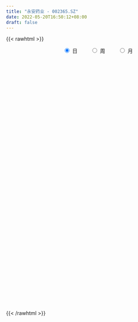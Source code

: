```yaml
---
title: "永安药业 - 002365.SZ"
date: 2022-05-20T16:50:12+08:00
draft: false
---
```

{{< rawhtml >}}
    <div style="text-align: center">
        <label style="padding: 1rem;"><input style="margin-right: .5rem" type="radio" name="period" value="D" checked onclick="period_change(this)">日</label>
        <label style="padding: 1rem;"><input style="margin-right: .5rem" type="radio" name="period" value="W" onclick="period_change(this)">周</label>
        <label style="padding: 1rem;"><input style="margin-right: .5rem" type="radio" name="period" value="M" onclick="period_change(this)">月</label>
    </div>
    <div id="chart" style="height: 700px;"></div> 
    <script type="text/javascript">
        const D_v = [20216.74,16245.24,29385.5,31787.8,143282.83,91723.41,328006.09,197765.63,142055.32,108408.74,146221.41,248479.13,255653.02,426207.44,435333.26,275712.94,178054.8,173044.1,138906.07,96989.29,93102.53,112904.08,80143.11,93575.0,112335.16,61066.72,54740.4,71777.52,61260.02,46114.09,42421.78,63396.4,42025.18,34649.68,62388.94,69408.75,64180.92,51538.43,29530.3,35420.5,32448.18,48460.52,33698.55,33721.02,28044.5,47313.5,78919.07,29975.5,27824.0,20264.16,24704.0,22529.5,35473.0,38291.26,25081.59,25541.0,15765.0,20696.72,29563.26,28869.75,20260.0,23305.02,65068.34,65193.52,45312.0,26125.5,31284.0,26434.5,90829.93,53727.04,37073.02,28129.54,37766.68,24728.68,26463.18,91063.66,99776.84,60321.29,62563.93,37181.07,60335.51,49015.09,43495.0,37179.0,34479.52,32925.3,44079.0,45394.03,49966.52,42542.81,88721.17,65979.08,49483.6,63645.32,52768.02,40618.58,51053.0,26450.0,28680.5,14492.25,18517.74,12640.0,17857.0,13576.73,13452.5,15358.0,12808.14,15286.0,21295.0,15747.0,15579.01,12341.52,11363.5,16316.52,22416.0,10737.64,16894.14,15913.5,10464.5,14922.5,15073.5,14343.5,11262.0,24047.0,18322.5,20549.44,19331.46,27773.0,22523.5,22665.51,30332.0,26554.5,17277.25,19385.0,32351.0,33670.5,45975.32,56611.54,63558.01,94863.0,147957.91,103747.5,86788.12,86452.36,68360.88,48148.23,44195.0,48701.5,30127.0,32106.52,30394.0,35178.5,37012.54,43141.0,51077.02,60419.0,100609.01,57486.5,105103.26,69828.5,78727.5,86711.56,105269.72,91030.79,79125.5,70862.5,89961.3,52804.29,59617.51,103686.0,87568.14,90448.19,55040.0,60752.5,64947.06,67865.0,56280.5,33274.14,39692.5,30143.5,32047.09,26089.46,29851.87,23268.5,27997.5,19971.0,16806.55,18259.77,23684.43,19336.0,33348.0,31477.05,26082.58,45955.93,32860.51,29134.15,51323.79,35886.19,53512.5,40503.01,45092.5,43700.1,54423.5,46220.7,52666.5,57406.0,60250.5,43616.5,53706.68,61756.5,41294.51,56557.29,90123.51,79387.2,98512.0,67739.14,63361.0,63760.14,87521.5,61900.5,71465.12,49403.62,49619.0,42430.12,32471.0,32782.5,46117.01,376276.06,204630.66,134870.5,176418.69,115106.0,175168.0,208756.83,216014.03,432278.51,353246.5,455331.06,668630.37,495325.27,205774.45,1084722.9099999999,923352.23,673803.05,445942.52,330030.8,525240.9399999999,314500.42,331262.08,254652.1]
const D_histogram = [0.0,0.0031525926,0.010010486,0.0194402671,0.081093282,0.1777481811,0.1974022992,0.1666818034,0.1485608991,0.1320051404,0.1277315293,0.1538208862,0.1833362033,0.2610246271,0.2530883125,0.1957522116,0.1194769357,0.0685358621,-0.0012751501,-0.0419942071,-0.0761354403,-0.1174582454,-0.1469552944,-0.1482114992,-0.1825130913,-0.2012149838,-0.197334367,-0.1746241886,-0.1674335097,-0.1510244023,-0.1419764737,-0.1433792576,-0.1345181158,-0.1200070791,-0.0942350182,-0.0619028223,-0.0478619097,-0.0496969674,-0.04295764,-0.0475197166,-0.0455565251,-0.05466558,-0.0556130258,-0.0435657209,-0.0264585092,-0.0108453898,-0.0320622002,-0.0490127585,-0.0610126731,-0.0608452082,-0.0529215658,-0.044260313,-0.0450625488,-0.0516515547,-0.0582135819,-0.0534330236,-0.0448628559,-0.0317117386,-0.0099247303,0.0116883601,0.0237365119,0.0220839181,0.0463417988,0.0733372463,0.0781300689,0.0807027506,0.0745451459,0.0694502214,0.0868281634,0.0763394784,0.0647147885,0.0483727237,0.0221622068,0.0127878275,0.0080465211,0.0313282314,0.0568424705,0.0574000725,0.0568333437,0.0484421372,0.0495160574,0.0442280255,0.0389579081,0.0332483176,0.0294013305,0.0274946175,0.0191831983,0.0040585262,0.0096977614,-0.0006842584,0.0196428399,0.0210932234,0.0252660033,0.0340596813,0.0350002144,0.0200404688,-0.0226538477,-0.0523621445,-0.0831033567,-0.0890785301,-0.0783763971,-0.0697289955,-0.0671310809,-0.054268163,-0.0470091268,-0.044174059,-0.0377780199,-0.0325901034,-0.036015214,-0.0356426943,-0.0398481278,-0.0376771829,-0.0277085184,-0.0279898775,-0.0365317389,-0.0280220756,-0.0098452463,-0.0050467672,0.0045280889,0.0114790222,0.0195856725,0.0273089233,0.0324102287,0.0419086277,0.0465496566,0.0560930899,0.0668047719,0.0698767844,0.0684782733,0.0552604881,0.0607286247,0.0583383744,0.0535676819,0.0467947937,0.0492261854,0.0488906912,0.0562997714,0.0629408729,0.0756289708,0.0823352311,0.107089162,0.1033227051,0.1014256479,0.0795087425,0.0555841376,0.032166802,0.0000108475,-0.0072187118,-0.0226801633,-0.024570052,-0.0318383629,-0.0407478285,-0.038638837,-0.0328370644,-0.0370753805,-0.0370891216,-0.0177771344,-0.0173183057,-0.0044101399,0.0015945274,0.0099737497,0.0232083722,-0.0033800702,0.0000795135,-0.0154613421,-0.00377079,0.0077910449,0.008437528,-0.0067451132,-0.0048726282,0.0069644499,-0.0157943789,-0.0347574858,-0.06941351,-0.1119306173,-0.1556146164,-0.2037671024,-0.2179083283,-0.2292774675,-0.2097107856,-0.1764072879,-0.1409429898,-0.1018331435,-0.0711909157,-0.0562345578,-0.0447457232,-0.0321014844,-0.0142173136,-0.0060793248,0.0095770813,0.0348469125,0.0500600803,0.0631637429,0.0556072075,0.0621740649,0.0547710563,0.0644023154,0.0674660586,0.0820534506,0.0812139252,0.0743930729,0.0410368855,0.0246127509,0.0183298287,0.0276252787,0.0289039348,0.00843232,0.0072908257,0.0183082981,0.0388801995,0.0521482468,0.0619385204,0.0695327768,0.0815757957,0.0923990869,0.0825346062,0.0702432565,0.05436232,0.0490654584,0.0282321476,0.0305974932,0.0147625655,-0.0097689649,-0.0275941056,-0.0319221991,-0.0421690246,0.0140689242,0.0439040723,0.0504209693,0.0629257212,0.0809373109,0.0585139753,0.0692248124,0.0297848197,0.0668482044,0.0987130085,0.0833043921,0.1371627916,0.2383203896,0.3709362997,0.5237685828,0.5396677409,0.4306621522,0.2927737394,0.1427050034,0.0148796565,-0.0374538718,-0.1066503629,-0.1819075835,-0.2221423015]
const D_fast = [0.0,0.0039407407,0.0133012557,0.0275911035,0.1095174389,0.2506093833,0.3196140761,0.3305640312,0.3495833517,0.3660288781,0.3936881494,0.4582327278,0.5335820957,0.6765266763,0.7318624398,0.7234643919,0.6770583499,0.6432512417,0.573121442,0.5219038332,0.4687287399,0.3980413735,0.3318055009,0.2934964213,0.2135665564,0.144560918,0.0991079429,0.0781620743,0.0434943758,0.0221473826,-0.0042988073,-0.0415464055,-0.0663147927,-0.0818055258,-0.0795922195,-0.0627357291,-0.0606602939,-0.0749195934,-0.078919676,-0.0953616818,-0.1047876215,-0.1275630715,-0.1424137737,-0.1412578991,-0.1307653147,-0.1178635427,-0.1470959032,-0.1762996511,-0.2035527339,-0.2185965711,-0.2239033202,-0.2263071456,-0.2383750186,-0.2578769131,-0.2789923358,-0.2875700335,-0.2902155797,-0.2849923971,-0.2656865714,-0.2411513909,-0.2231691112,-0.2193007255,-0.1834573951,-0.138127636,-0.1138022961,-0.0910539268,-0.0785752451,-0.0663076141,-0.0272226314,-0.0186264468,-0.0140724395,-0.0183213234,-0.0389912886,-0.045168711,-0.0478983871,-0.016784619,0.0229402378,0.0378478578,0.0514894649,0.0552087928,0.0686617273,0.0744307019,0.0789000614,0.0815025504,0.0850058959,0.0899728372,0.0864572177,0.0723471771,0.0804108526,0.0698577682,0.0950955765,0.1018192659,0.1123085466,0.1296171449,0.1393077316,0.1293581032,0.0810003248,0.0382014919,-0.0133155595,-0.0415603654,-0.0504523317,-0.059237179,-0.0734220346,-0.0741261575,-0.078619403,-0.08682785,-0.0898763158,-0.0928359251,-0.1052648392,-0.1138029931,-0.1279704585,-0.1352188094,-0.1321772744,-0.1394561029,-0.157130899,-0.1556267546,-0.1399112369,-0.1363744497,-0.1256675714,-0.1158468824,-0.1028438141,-0.0882933324,-0.0750894698,-0.055113914,-0.0388354709,-0.0152687652,0.0121441099,0.0326853185,0.0484063757,0.0490037125,0.0696540053,0.0818483486,0.0904695766,0.0953953868,0.1101333249,0.1220205034,0.1435045265,0.1658808462,0.1974761868,0.2247662549,0.2762924763,0.2983566956,0.3218160504,0.3197763307,0.3097477601,0.294372125,0.2622188824,0.2531846452,0.2320531528,0.2240207511,0.2087928495,0.1896964268,0.1821457091,0.1797382156,0.1662310544,0.1569450329,0.1718127365,0.1679419887,0.1797476195,0.1861509186,0.1970235784,0.2160602939,0.188626834,0.1921062961,0.1727001049,0.1834479596,0.1969575556,0.1997134208,0.1828445013,0.1834988293,0.1970770198,0.1703695962,0.142717118,0.0907077163,0.0202079547,-0.0623796985,-0.1614739602,-0.2300922681,-0.2987807742,-0.3316417886,-0.3424401129,-0.3422115623,-0.3285600019,-0.3157155031,-0.3148177845,-0.3145153808,-0.309896513,-0.2955666707,-0.288948513,-0.2708978367,-0.2369162773,-0.2091880894,-0.180293491,-0.1739482246,-0.1518378509,-0.1455480955,-0.1198162575,-0.0998859997,-0.0647852451,-0.0453212892,-0.0335438732,-0.0566408393,-0.0669117861,-0.0686122511,-0.0524104815,-0.0439058417,-0.0622693765,-0.0615881644,-0.0459936174,-0.0157016661,0.0106034429,0.0358783466,0.0608557971,0.0932927649,0.1272158279,0.1379849988,0.1432544632,0.1409641067,0.1479336096,0.1341583358,0.1441730547,0.1320287683,0.1050549967,0.0803313296,0.0680226863,0.0472336047,0.1069887846,0.1477999508,0.1669220901,0.1951582723,0.2334041897,0.2256093479,0.2536263881,0.2216326004,0.2754080362,0.3319510923,0.337368574,0.4255176714,0.5862553668,0.8116053518,1.0953797806,1.246195874,1.2448558233,1.1801608453,1.0657683601,0.9416629275,0.8799659312,0.7841068494,0.6633727329,0.5676024395]
const D_slow = [0.0,0.0007881481,0.0032907697,0.0081508364,0.0284241569,0.0728612022,0.122211777,0.1638822278,0.2010224526,0.2340237377,0.26595662,0.3044118416,0.3502458924,0.4155020492,0.4787741273,0.5277121802,0.5575814141,0.5747153797,0.5743965921,0.5638980404,0.5448641803,0.5154996189,0.4787607953,0.4417079205,0.3960796477,0.3457759017,0.29644231,0.2527862628,0.2109278854,0.1731717849,0.1376776664,0.101832852,0.0682033231,0.0382015533,0.0146427988,-0.0008329068,-0.0127983842,-0.0252226261,-0.0359620361,-0.0478419652,-0.0592310965,-0.0728974915,-0.0868007479,-0.0976921782,-0.1043068055,-0.1070181529,-0.115033703,-0.1272868926,-0.1425400609,-0.1577513629,-0.1709817544,-0.1820468326,-0.1933124698,-0.2062253585,-0.2207787539,-0.2341370098,-0.2453527238,-0.2532806585,-0.2557618411,-0.252839751,-0.2469056231,-0.2413846435,-0.2297991938,-0.2114648823,-0.1919323651,-0.1717566774,-0.1531203909,-0.1357578356,-0.1140507947,-0.0949659251,-0.078787228,-0.0666940471,-0.0611534954,-0.0579565385,-0.0559449082,-0.0481128504,-0.0339022327,-0.0195522146,-0.0053438787,0.0067666556,0.0191456699,0.0302026763,0.0399421533,0.0482542328,0.0556045654,0.0624782197,0.0672740193,0.0682886509,0.0707130912,0.0705420266,0.0754527366,0.0807260425,0.0870425433,0.0955574636,0.1043075172,0.1093176344,0.1036541725,0.0905636364,0.0697877972,0.0475181647,0.0279240654,0.0104918165,-0.0062909537,-0.0198579945,-0.0316102762,-0.0426537909,-0.0520982959,-0.0602458217,-0.0692496252,-0.0781602988,-0.0881223308,-0.0975416265,-0.1044687561,-0.1114662254,-0.1205991602,-0.1276046791,-0.1300659906,-0.1313276824,-0.1301956602,-0.1273259047,-0.1224294865,-0.1156022557,-0.1074996985,-0.0970225416,-0.0853851275,-0.071361855,-0.054660662,-0.0371914659,-0.0200718976,-0.0062567756,0.0089253806,0.0235099742,0.0369018947,0.0486005931,0.0609071395,0.0731298122,0.0872047551,0.1029399733,0.121847216,0.1424310238,0.1692033143,0.1950339906,0.2203904025,0.2402675882,0.2541636226,0.262205323,0.2622080349,0.260403357,0.2547333161,0.2485908031,0.2406312124,0.2304442553,0.2207845461,0.21257528,0.2033064348,0.1940341544,0.1895898708,0.1852602944,0.1841577594,0.1845563913,0.1870498287,0.1928519218,0.1920069042,0.1920267826,0.188161447,0.1872187496,0.1891665108,0.1912758928,0.1895896145,0.1883714574,0.1901125699,0.1861639752,0.1774746037,0.1601212263,0.1321385719,0.0932349178,0.0422931422,-0.0121839398,-0.0695033067,-0.1219310031,-0.1660328251,-0.2012685725,-0.2267268584,-0.2445245873,-0.2585832268,-0.2697696576,-0.2777950287,-0.2813493571,-0.2828691883,-0.2804749179,-0.2717631898,-0.2592481697,-0.243457234,-0.2295554321,-0.2140119159,-0.2003191518,-0.1842185729,-0.1673520583,-0.1468386957,-0.1265352144,-0.1079369461,-0.0976777248,-0.091524537,-0.0869420798,-0.0800357602,-0.0728097765,-0.0707016965,-0.0688789901,-0.0643019155,-0.0545818656,-0.0415448039,-0.0260601738,-0.0086769797,0.0117169693,0.034816741,0.0554503925,0.0730112067,0.0866017867,0.0988681513,0.1059261882,0.1135755615,0.1172662028,0.1148239616,0.1079254352,0.0999448854,0.0894026293,0.0929198603,0.1038958784,0.1165011208,0.1322325511,0.1524668788,0.1670953726,0.1844015757,0.1918477806,0.2085598318,0.2332380839,0.2540641819,0.2883548798,0.3479349772,0.4406690521,0.5716111978,0.706528133,0.8141936711,0.8873871059,0.9230633568,0.9267832709,0.917419803,0.8907572122,0.8452803164,0.789744741]
const D_data = [['2021-05-11', 8.6588, 8.6984, 8.5103, 8.7083],['2021-05-12', 8.6489, 8.7478, 8.6093, 8.7577],['2021-05-13', 8.7181, 8.827, 8.6687, 8.9556],['2021-05-14', 8.8765, 8.9161, 8.7973, 9.0051],['2021-05-17', 9.2525, 9.8067, 9.2327, 9.8067],['2021-05-18', 10.7864, 10.7864, 10.7864, 10.7864],['2021-05-19', 11.3801, 10.3015, 10.2421, 11.3801],['2021-05-20', 9.8957, 9.8067, 9.8067, 10.2718],['2021-05-21', 9.6483, 9.9848, 9.6483, 10.1332],['2021-05-24', 9.8364, 10.0541, 9.7176, 10.0739],['2021-05-25', 10.0937, 10.2916, 9.8661, 10.6379],['2021-05-26', 10.2916, 10.8853, 10.0937, 11.2811],['2021-05-27', 10.6775, 11.2614, 10.44, 11.2614],['2021-05-28', 11.3999, 12.3895, 11.3801, 12.3895],['2021-05-31', 12.2509, 11.7759, 11.5087, 12.2509],['2021-06-01', 11.578, 11.2317, 11.1327, 11.865],['2021-06-02', 11.2317, 10.8358, 10.7567, 11.3207],['2021-06-03', 10.6874, 10.9645, 10.5192, 11.1624],['2021-06-04', 10.8655, 10.5093, 10.4202, 10.9843],['2021-06-07', 10.6676, 10.6379, 10.4796, 10.7171],['2021-06-08', 10.6874, 10.5489, 10.4895, 10.915],['2021-06-09', 10.4697, 10.252, 10.1431, 10.7171],['2021-06-10', 10.252, 10.1728, 10.1134, 10.2916],['2021-06-11', 10.2322, 10.3905, 10.1233, 10.4103],['2021-06-15', 10.3905, 9.8067, 9.7077, 10.3905],['2021-06-16', 9.8067, 9.7572, 9.5791, 9.9749],['2021-06-17', 9.7473, 9.8858, 9.6582, 9.9254],['2021-06-18', 9.8661, 10.0838, 9.8661, 10.2718],['2021-06-21', 9.8957, 9.8661, 9.7968, 9.9749],['2021-06-22', 9.8858, 9.9452, 9.7968, 9.965],['2021-06-23', 9.9056, 9.8265, 9.7968, 9.9749],['2021-06-24', 9.8364, 9.6187, 9.5395, 9.8463],['2021-06-25', 9.6088, 9.6681, 9.4999, 9.7275],['2021-06-28', 9.6385, 9.7077, 9.589, 9.7473],['2021-06-29', 9.678, 9.8759, 9.6286, 9.9254],['2021-06-30', 9.8265, 10.0541, 9.8067, 10.0937],['2021-07-01', 10.0541, 9.9056, 9.8957, 10.1728],['2021-07-02', 9.8166, 9.6978, 9.6088, 9.9155],['2021-07-05', 9.6187, 9.777, 9.6088, 9.7869],['2021-07-06', 9.7473, 9.5989, 9.5395, 9.777],['2021-07-07', 9.5692, 9.6286, 9.5197, 9.6978],['2021-07-08', 9.6286, 9.4207, 9.3614, 9.6681],['2021-07-09', 9.43, 9.44, 9.25, 9.46],['2021-07-12', 9.49, 9.58, 9.46, 9.6],['2021-07-13', 9.58, 9.68, 9.5, 9.7],['2021-07-14', 9.62, 9.72, 9.61, 9.93],['2021-07-15', 9.43, 9.21, 9.12, 9.43],['2021-07-16', 9.17, 9.11, 9.07, 9.18],['2021-07-19', 9.13, 9.03, 9.01, 9.13],['2021-07-20', 8.99, 9.08, 8.95, 9.11],['2021-07-21', 9.09, 9.13, 9.06, 9.2],['2021-07-22', 9.15, 9.12, 9.06, 9.18],['2021-07-23', 9.08, 8.96, 8.95, 9.13],['2021-07-26', 8.95, 8.8, 8.67, 8.96],['2021-07-27', 8.81, 8.69, 8.68, 8.95],['2021-07-28', 8.66, 8.75, 8.51, 8.81],['2021-07-29', 8.84, 8.76, 8.75, 8.85],['2021-07-30', 8.76, 8.81, 8.6, 8.85],['2021-08-02', 8.82, 8.96, 8.73, 8.98],['2021-08-03', 8.93, 9.04, 8.92, 9.08],['2021-08-04', 9.1, 8.99, 8.96, 9.1],['2021-08-05', 8.98, 8.83, 8.82, 8.98],['2021-08-06', 8.85, 9.21, 8.72, 9.35],['2021-08-09', 9.15, 9.4, 9.1, 9.54],['2021-08-10', 9.36, 9.24, 9.18, 9.44],['2021-08-11', 9.29, 9.27, 9.2, 9.3],['2021-08-12', 9.26, 9.19, 9.15, 9.31],['2021-08-13', 9.19, 9.21, 9.12, 9.25],['2021-08-16', 9.2, 9.57, 9.2, 9.6],['2021-08-17', 9.59, 9.29, 9.26, 9.6],['2021-08-18', 9.28, 9.26, 9.14, 9.32],['2021-08-19', 9.26, 9.16, 9.13, 9.26],['2021-08-20', 9.15, 8.94, 8.9, 9.15],['2021-08-23', 8.94, 9.06, 8.94, 9.08],['2021-08-24', 9.1, 9.08, 9.04, 9.18],['2021-08-25', 9.09, 9.49, 9.09, 9.52],['2021-08-26', 9.54, 9.68, 9.35, 9.85],['2021-08-27', 9.9, 9.48, 9.34, 9.9],['2021-08-30', 9.4, 9.51, 9.27, 9.65],['2021-08-31', 9.43, 9.43, 9.32, 9.5],['2021-09-01', 9.43, 9.57, 9.43, 9.68],['2021-09-02', 9.58, 9.52, 9.5, 9.8],['2021-09-03', 9.46, 9.53, 9.45, 9.59],['2021-09-06', 9.55, 9.53, 9.4, 9.55],['2021-09-07', 9.55, 9.56, 9.46, 9.58],['2021-09-08', 9.54, 9.6, 9.53, 9.65],['2021-09-09', 9.6, 9.52, 9.47, 9.62],['2021-09-10', 9.5, 9.39, 9.31, 9.52],['2021-09-13', 9.38, 9.64, 9.33, 9.65],['2021-09-14', 9.63, 9.44, 9.4, 9.7],['2021-09-15', 9.48, 9.87, 9.38, 9.91],['2021-09-16', 9.86, 9.72, 9.72, 10.05],['2021-09-17', 9.68, 9.8, 9.65, 9.93],['2021-09-22', 9.81, 9.93, 9.7, 9.96],['2021-09-23', 9.99, 9.9, 9.86, 10.04],['2021-09-24', 9.93, 9.7, 9.69, 9.94],['2021-09-27', 9.78, 9.21, 9.2, 9.78],['2021-09-28', 9.26, 9.16, 9.08, 9.29],['2021-09-29', 9.15, 8.94, 8.88, 9.15],['2021-09-30', 8.93, 9.09, 8.93, 9.13],['2021-10-08', 9.18, 9.25, 9.14, 9.28],['2021-10-11', 9.26, 9.22, 9.18, 9.29],['2021-10-12', 9.21, 9.12, 9.04, 9.26],['2021-10-13', 9.17, 9.24, 9.07, 9.3],['2021-10-14', 9.24, 9.18, 9.15, 9.25],['2021-10-15', 9.23, 9.11, 9.1, 9.24],['2021-10-18', 9.12, 9.14, 9.06, 9.22],['2021-10-19', 9.15, 9.12, 9.11, 9.21],['2021-10-20', 9.12, 8.98, 8.96, 9.13],['2021-10-21', 8.93, 8.98, 8.91, 9.01],['2021-10-22', 8.98, 8.87, 8.86, 9.01],['2021-10-25', 8.87, 8.9, 8.8, 8.95],['2021-10-26', 8.9, 8.99, 8.87, 9.04],['2021-10-27', 8.99, 8.85, 8.8, 9.01],['2021-10-28', 8.91, 8.68, 8.59, 8.95],['2021-10-29', 8.66, 8.85, 8.66, 8.85],['2021-11-01', 8.77, 9.01, 8.77, 9.03],['2021-11-02', 9.01, 8.88, 8.66, 9.03],['2021-11-03', 8.87, 8.96, 8.77, 8.96],['2021-11-04', 8.93, 8.96, 8.91, 9.03],['2021-11-05', 9.1, 9.01, 8.97, 9.1],['2021-11-08', 9.05, 9.05, 8.97, 9.07],['2021-11-09', 9.07, 9.06, 9.0, 9.08],['2021-11-10', 9.07, 9.17, 8.99, 9.17],['2021-11-11', 9.18, 9.17, 9.1, 9.2],['2021-11-12', 9.17, 9.3, 9.17, 9.3],['2021-11-15', 9.3, 9.41, 9.26, 9.44],['2021-11-16', 9.4, 9.4, 9.4, 9.57],['2021-11-17', 9.4, 9.4, 9.34, 9.5],['2021-11-18', 9.41, 9.26, 9.26, 9.49],['2021-11-19', 9.26, 9.52, 9.22, 9.56],['2021-11-22', 9.5, 9.48, 9.42, 9.6],['2021-11-23', 9.52, 9.48, 9.41, 9.55],['2021-11-24', 9.5, 9.47, 9.37, 9.5],['2021-11-25', 9.47, 9.62, 9.42, 9.71],['2021-11-26', 9.62, 9.64, 9.53, 9.77],['2021-11-29', 9.66, 9.81, 9.56, 9.83],['2021-11-30', 9.81, 9.9, 9.75, 10.03],['2021-12-01', 9.98, 10.1, 9.77, 10.15],['2021-12-02', 10.05, 10.16, 10.04, 10.56],['2021-12-03', 10.5, 10.57, 10.21, 11.09],['2021-12-06', 10.66, 10.38, 10.21, 10.66],['2021-12-07', 10.42, 10.5, 10.33, 10.88],['2021-12-08', 10.41, 10.29, 10.11, 10.53],['2021-12-09', 10.27, 10.23, 10.13, 10.37],['2021-12-10', 10.17, 10.18, 10.04, 10.24],['2021-12-13', 10.17, 9.97, 9.96, 10.18],['2021-12-14', 9.94, 10.21, 9.92, 10.32],['2021-12-15', 10.21, 10.07, 10.05, 10.23],['2021-12-16', 10.18, 10.21, 10.08, 10.25],['2021-12-17', 10.28, 10.13, 10.06, 10.28],['2021-12-20', 10.1, 10.07, 10.05, 10.33],['2021-12-21', 10.11, 10.19, 10.06, 10.27],['2021-12-22', 10.21, 10.26, 10.16, 10.3],['2021-12-23', 10.27, 10.14, 10.1, 10.45],['2021-12-24', 10.16, 10.18, 10.1, 10.41],['2021-12-27', 10.1, 10.48, 10.07, 10.55],['2021-12-28', 10.49, 10.31, 10.27, 10.53],['2021-12-29', 10.29, 10.52, 10.23, 10.69],['2021-12-30', 10.52, 10.51, 10.4, 10.6],['2021-12-31', 10.54, 10.61, 10.52, 10.78],['2022-01-04', 10.65, 10.77, 10.65, 10.94],['2022-01-05', 10.7, 10.27, 10.17, 10.77],['2022-01-06', 10.26, 10.61, 10.24, 10.75],['2022-01-07', 10.55, 10.36, 10.35, 10.85],['2022-01-10', 10.4, 10.71, 10.31, 10.79],['2022-01-11', 10.73, 10.8, 10.58, 10.92],['2022-01-12', 10.79, 10.73, 10.55, 10.84],['2022-01-13', 10.86, 10.52, 10.5, 10.88],['2022-01-14', 10.63, 10.72, 10.36, 10.97],['2022-01-17', 10.77, 10.91, 10.73, 11.13],['2022-01-18', 10.94, 10.47, 10.39, 10.94],['2022-01-19', 10.43, 10.41, 10.22, 10.52],['2022-01-20', 10.42, 10.05, 9.99, 10.5],['2022-01-21', 10.07, 9.69, 9.64, 10.07],['2022-01-24', 9.53, 9.35, 9.28, 9.53],['2022-01-25', 9.41, 8.91, 8.9, 9.46],['2022-01-26', 9.02, 9.0, 8.92, 9.09],['2022-01-27', 8.99, 8.78, 8.76, 9.09],['2022-01-28', 8.8, 9.0, 8.78, 9.08],['2022-02-07', 9.12, 9.14, 9.01, 9.23],['2022-02-08', 9.12, 9.2, 9.03, 9.22],['2022-02-09', 9.21, 9.32, 9.15, 9.35],['2022-02-10', 9.32, 9.3, 9.26, 9.38],['2022-02-11', 9.25, 9.14, 9.08, 9.25],['2022-02-14', 9.12, 9.09, 9.03, 9.22],['2022-02-15', 9.1, 9.1, 9.03, 9.19],['2022-02-16', 9.15, 9.19, 9.15, 9.26],['2022-02-17', 9.18, 9.09, 9.06, 9.23],['2022-02-18', 9.08, 9.21, 9.05, 9.27],['2022-02-21', 9.19, 9.42, 9.15, 9.46],['2022-02-22', 9.35, 9.4, 9.27, 9.48],['2022-02-23', 9.38, 9.46, 9.32, 9.49],['2022-02-24', 9.45, 9.23, 9.13, 9.49],['2022-02-25', 9.26, 9.42, 9.26, 9.48],['2022-02-28', 9.39, 9.26, 9.18, 9.44],['2022-03-01', 9.31, 9.5, 9.31, 9.59],['2022-03-02', 9.4, 9.48, 9.36, 9.52],['2022-03-03', 9.5, 9.71, 9.47, 9.73],['2022-03-04', 9.65, 9.6, 9.56, 9.82],['2022-03-07', 9.59, 9.55, 9.49, 9.78],['2022-03-08', 9.53, 9.14, 9.13, 9.58],['2022-03-09', 9.2, 9.23, 8.86, 9.36],['2022-03-10', 9.35, 9.3, 9.1, 9.53],['2022-03-11', 9.26, 9.51, 9.15, 9.52],['2022-03-14', 9.54, 9.45, 9.44, 9.75],['2022-03-15', 9.35, 9.13, 9.08, 9.54],['2022-03-16', 9.2, 9.31, 8.95, 9.35],['2022-03-17', 9.33, 9.49, 9.32, 9.65],['2022-03-18', 9.49, 9.71, 9.49, 9.79],['2022-03-21', 9.77, 9.74, 9.58, 9.78],['2022-03-22', 9.71, 9.8, 9.56, 9.91],['2022-03-23', 10.05, 9.87, 9.8, 10.24],['2022-03-24', 9.87, 10.04, 9.75, 10.1],['2022-03-25', 9.99, 10.16, 9.95, 10.32],['2022-03-28', 10.16, 9.98, 9.92, 10.25],['2022-03-29', 10.0, 9.96, 9.83, 10.07],['2022-03-30', 10.0, 9.9, 9.73, 10.0],['2022-03-31', 9.85, 10.03, 9.82, 10.28],['2022-04-01', 9.98, 9.81, 9.72, 10.0],['2022-04-06', 9.9, 10.09, 9.86, 10.2],['2022-04-07', 10.03, 9.86, 9.81, 10.12],['2022-04-08', 9.87, 9.66, 9.46, 9.9],['2022-04-11', 9.68, 9.63, 9.58, 9.84],['2022-04-12', 9.54, 9.73, 9.46, 9.76],['2022-04-13', 9.71, 9.6, 9.46, 9.73],['2022-04-14', 10.56, 10.56, 10.56, 10.56],['2022-04-15', 11.4, 10.5, 10.32, 11.4],['2022-04-18', 10.08, 10.36, 9.94, 10.42],['2022-04-19', 10.31, 10.55, 10.24, 10.65],['2022-04-20', 10.47, 10.78, 10.42, 11.04],['2022-04-21', 10.74, 10.34, 10.32, 10.8],['2022-04-22', 10.33, 10.8, 10.29, 11.1],['2022-04-25', 10.65, 10.16, 10.1, 11.21],['2022-04-26', 10.18, 11.18, 9.98, 11.18],['2022-04-27', 10.89, 11.4, 10.64, 11.65],['2022-04-28', 10.98, 10.96, 10.26, 11.2],['2022-04-29', 10.67, 12.06, 10.62, 12.06],['2022-05-05', 12.66, 13.27, 11.81, 13.27],['2022-05-06', 13.1, 14.6, 12.8, 14.6],['2022-05-09', 15.92, 16.06, 15.5, 16.06],['2022-05-10', 16.6, 15.32, 14.8, 17.58],['2022-05-11', 15.2, 14.0, 13.91, 15.9],['2022-05-12', 13.01, 13.38, 12.77, 13.69],['2022-05-13', 13.16, 12.75, 12.66, 13.51],['2022-05-16', 12.79, 12.47, 12.33, 12.89],['2022-05-17', 12.41, 13.05, 12.16, 13.28],['2022-05-18', 12.75, 12.58, 12.45, 12.89],['2022-05-19', 12.3, 12.12, 11.91, 12.51],['2022-05-20', 12.03, 12.2, 12.03, 12.39]]
const W_v = [255619.6,166425.01,253909.24,247759.83,397528.23,301932.67,424682.09,262278.71,244101.77,273413.52,399359.79,253293.1,175378.05,244310.1,206163.48,199233.12,255525.87,212782.33,353065.6,305980.85,181941.8,210275.14,160159.76,192262.21,188650.9,196085.88,178001.94,192170.17,188029.63,149245.95,182876.22,97552.87,46732.48,165976.44,179157.87,151741.78,187716.98,264787.7,241308.57,225815.91,285340.2,211808.94,338741.96,388637.26,364384.54,418979.96,323435.64,239684.87,205792.84,216582.87,205639.92,225848.3,552133.8100000001,356852.53,578274.16,508448.26,342094.08,301504.72,314874.07,184478.66,173892.85,148443.16,130213.16,145760.44,185603.12,185898.23,231127.44,211344.26,255918.64,325756.72,298769.01,230445.72,341475.92,170983.29,99912.09,96665.61,77650.95,131230.94,126095.68,159167.29,132737.17,344197.41,311288.06,549547.35,684542.62,442109.37,545266.11,449805.0699999999,547082.08,796587.9500000001,352942.36,255839.93,77294.27,181806.95,136743.76,182559.38,169040.25,86530.59,105733.85,111249.75,99498.55,109718.71,185707.76,139693.54,96014.69,85944.0,136919.54,100908.88,138657.88,248077.77,154953.53,141801.63,175543.17,141674.7,20768.0,69410.81,94211.94,79302.74,108196.85,126777.44,75193.71,84035.07,69899.13,84468.63,79120.5,500612.34,653213.37,390409.8200000001,302376.68,393627.41,326159.58,614978.51,465843.0,367231.85,326661.57,355205.56,467282.02,1598981.22,731235.54,691962.3600000001,707150.7,574305.4,421464.33,282200.92,201946.49,294316.51,265248.73,194221.48,381275.24,438028.96,563303.55,312029.22,487747.05,1079787.8599999999,957905.21,437372.89,365113.85,357988.77,213066.66,270780.02,408200.1900000001,403712.83,270838.66,182051.79,149167.09,70144.61,34262.72,372551.53,305332.8,173506.03,158339.71,138235.93,147146.66,121270.13,107438.77,114689.53,96791.63,115808.77,87395.51,158972.05,127749.18,116532.36,98805.49,95660.4,46021.04,51639.88,164296.62,92892.25,82629.45,90518.84,93344.71,103693.22,81306.03,86030.26,164522.46,136493.97,57203.91,118526.35,902833.28,1184969.74,1201051.1700000002,476714.01,299919.8,255217.47,282166.72,179558.05,217973.59,130794.66,125375.57,167066.37,194349.52,247526.21,302353.65,252590.6,194056.85,296693.18,157031.92,120675.75,18517.74,72884.23,80715.15,73175.18,73268.14,88524.44,122625.47,129238.25,408965.78,393497.09,185524.02,226828.06,411754.77,362137.57,376931.6,358755.89,227255.64,139254.42,98057.75,169724.07,210359.64,242103.3,276736.18,365874.51,344282.28,170487.74,530076.6899999999,806193.8500000001,1665626.9300000002,1163955.6400000001,3333595.1599999997,1755686.3400000001]
const W_histogram = [0.0,-0.0118764672,-0.0555254548,0.0270560058,0.2760906712,0.3188975151,0.4698367675,0.5067625104,0.5506312284,0.5580274823,0.542544035,0.4553761601,0.4279540798,0.2975768936,0.149369153,0.0035536777,-0.1249387771,-0.1208917541,-0.0869448642,-0.1341179064,-0.184716324,-0.3113778716,-0.4009667521,-0.4887357022,-0.5078224815,-0.3809664337,-0.3203359022,-0.3261837371,-0.3190038041,-0.3958560044,-0.6088918629,-0.6580489508,-0.6155635912,-0.5406240471,-0.4292065195,-0.3546517866,-0.4086781947,-0.2578036984,-0.260998173,-0.2883369118,-0.3975139293,-0.3244973087,-0.2308731313,-0.0898110164,-0.019704992,-0.0260380754,-0.0108588069,-0.0618583819,-0.1441202552,-0.2284001085,-0.2313527998,-0.2849488321,-0.1511243769,-0.0414736062,0.1330408515,0.1242870255,0.1900464142,0.1858375333,0.110461228,0.0379315372,-0.0235525232,-0.0736049385,-0.0656204014,-0.0190714473,-0.0659960882,-0.1010979958,-0.1304205451,-0.0945083075,-0.0501865127,0.0298590736,0.0553112355,0.0758961548,0.1063585876,0.0900101296,0.0659374765,0.0504582819,0.0435251028,0.0502217635,0.0828775377,0.098460254,0.1084717939,0.1333263863,0.1775816793,0.2738003667,0.3371363265,0.3634502612,0.4235170674,0.3650384287,0.3990451983,0.3706097716,0.3529882506,0.2701563153,0.2111942701,0.1309762764,0.039491392,0.017757997,0.0026602025,-0.0461219699,-0.0660783691,-0.051843627,-0.0591049343,-0.0395147283,-0.0973328273,-0.1388321453,-0.1632652951,-0.1784566809,-0.2140174259,-0.2108601292,-0.1756469834,-0.1317493861,-0.0750729197,-0.0194090955,0.0352351606,0.0278257773,0.0197869677,0.0465680178,0.0538539778,0.0596097251,0.0801401724,0.1024563792,0.0946282094,0.0929833242,0.0807803816,0.0729900236,0.074423253,0.2014530614,0.2371085576,0.2441875962,0.2554404665,0.2395278603,0.2504131028,0.2383883389,0.2195577162,0.1770432996,0.1146682448,0.1044374236,0.0755530086,0.21110905,0.2263018491,0.2723568072,0.2749999653,0.2689538072,0.1955876395,0.0796934527,0.0077228387,-0.0547239375,-0.1221173687,-0.1572613725,-0.1135318358,-0.0590308434,0.0443436722,0.1008319459,0.1190556526,0.2876379762,0.2896233499,0.2224179585,0.2171736969,0.1640214124,0.1003058797,0.0697059211,0.0625773608,0.0470212541,-0.0419425016,-0.1001648206,-0.1535224711,-0.1987886522,-0.1925825485,-0.2556753155,-0.2945337361,-0.3363306804,-0.3340688981,-0.33575789,-0.2935928837,-0.2551702197,-0.2047372884,-0.2140030389,-0.2022390963,-0.2077632814,-0.2208394108,-0.24124453,-0.2254716661,-0.1968066287,-0.1895395207,-0.1848926624,-0.154555898,-0.0935667474,-0.0346584572,0.0066688215,0.013320375,0.0414398931,0.0612355399,0.0474822408,0.0524659981,0.0574470161,0.068984014,0.0724958486,0.0523190495,0.0561216764,0.1276721323,0.3229042301,0.311234924,0.2821946163,0.2311543246,0.1615175128,0.1119314955,0.0589096159,0.0017717967,-0.0434674137,-0.0787782214,-0.0707357811,-0.0613078072,-0.0685966741,-0.034132585,-0.0064980768,0.0032965903,0.0364883393,0.0499747869,0.0177424402,0.0076432744,-0.0072165472,-0.0306465976,-0.0441103235,-0.0390338439,-0.0142175776,0.017235463,0.0447784355,0.1200170533,0.1366933857,0.1371762649,0.1335532021,0.1514928587,0.1382658895,0.1448113015,0.0743699308,-0.0191041092,-0.0691023134,-0.0935394558,-0.0915267162,-0.0747471361,-0.0666520052,-0.0457654431,-0.001897643,0.0030249231,-0.0039640394,0.0451359775,0.0922531637,0.1967122828,0.4128745576,0.4066180539,0.3433179433]
const W_fast = [0.0,-0.014845584,-0.0723759353,0.0169695267,0.3350268599,0.4575580826,0.7259565268,0.8895728974,1.0710994224,1.218002547,1.3381551084,1.3648312735,1.4443977131,1.3884147503,1.2775492979,1.1326222421,0.9728950931,0.9467191775,0.9589298513,0.8782273325,0.7814498339,0.5769438184,0.3871132499,0.1771603743,0.0311179746,0.0627324139,0.0432789699,-0.0441147993,-0.1166858173,-0.2925020187,-0.657760843,-0.8714301686,-0.9828357067,-1.0430521744,-1.0389362767,-1.0530444904,-1.2092404472,-1.1228168754,-1.1912608933,-1.2906838601,-1.4992393599,-1.5073470664,-1.4714411719,-1.352831811,-1.2876520347,-1.3004946369,-1.2880300702,-1.3544942407,-1.4727861778,-1.6141660581,-1.6749569495,-1.7997901897,-1.7037468287,-1.6044644596,-1.396689789,-1.3743718587,-1.2611008664,-1.218850364,-1.2666113623,-1.3296581688,-1.39703036,-1.4654840099,-1.4739045732,-1.4321234808,-1.4955471438,-1.5559235504,-1.617851236,-1.6055660752,-1.5737909086,-1.4862805539,-1.4470005832,-1.4074416251,-1.3503895454,-1.344235471,-1.351823755,-1.3546883791,-1.3507402826,-1.3314881809,-1.2781130223,-1.2379152425,-1.2007857541,-1.1425995652,-1.0539488523,-0.8892800733,-0.7416600319,-0.6244835318,-0.4585374588,-0.4257564904,-0.2919884212,-0.2277714049,-0.1571458633,-0.1724387198,-0.1786021974,-0.2260761221,-0.3076881585,-0.3249820542,-0.3394147981,-0.399727463,-0.4362034544,-0.4349296191,-0.4569671599,-0.447255636,-0.5294069418,-0.6056142961,-0.6708637697,-0.7306693258,-0.8197344272,-0.8692921628,-0.8779907629,-0.8670305121,-0.8291222756,-0.7783107253,-0.7148576791,-0.715310618,-0.7184026857,-0.6799796311,-0.6592301767,-0.6385719981,-0.5980065077,-0.5500762061,-0.5342473235,-0.5126463777,-0.5046542249,-0.494197077,-0.4741580344,-0.2967649607,-0.201832325,-0.1337063874,-0.0585934005,-0.0146240416,0.0588644766,0.1064367974,0.1424956037,0.1442420121,0.1105340185,0.1264125532,0.1164163903,0.3047496942,0.3765179556,0.4906621154,0.5620552649,0.6232475586,0.5987783007,0.5028074771,0.4327675728,0.3566398122,0.2587170389,0.1842576919,0.1996042697,0.2393475512,0.3538079848,0.435504245,0.4834918648,0.7239836825,0.7983748937,0.7867739919,0.8358231545,0.8236762231,0.7850371604,0.7718636821,0.7803794619,0.7765786688,0.6771292877,0.5938657635,0.5021274952,0.4071641511,0.3652246177,0.2382130218,0.1257211672,-0.0001584472,-0.0814138894,-0.1670423539,-0.1982755684,-0.2236454594,-0.2243968502,-0.2871633604,-0.325959192,-0.3834241974,-0.4517101794,-0.5324264311,-0.5730214838,-0.5935581036,-0.6336758758,-0.675252183,-0.6835543932,-0.6459569294,-0.5957132535,-0.5527187694,-0.5427371222,-0.5042576308,-0.469153099,-0.4710358379,-0.452935581,-0.4335928091,-0.4048098076,-0.3831740109,-0.3902710476,-0.3724380017,-0.2689695127,0.0069886426,0.0731280675,0.1146364139,0.1213847034,0.0921272697,0.0705241263,0.0322296507,-0.0244652194,-0.0805712832,-0.1355766462,-0.1452181511,-0.1511171291,-0.1755551645,-0.1496242216,-0.1236142326,-0.112995418,-0.0706815841,-0.0447014398,-0.0724981765,-0.0806865237,-0.097350482,-0.1284421818,-0.1529334887,-0.15761547,-0.1363535981,-0.1005916917,-0.0618541104,0.0433887708,0.0942384495,0.129015395,0.1587806327,0.214593504,0.2359330071,0.2786812445,0.2268323565,0.1285822892,0.0613085066,0.0134865003,-0.0073824391,-0.0092896431,-0.0178575135,-0.0084123121,0.0349810772,0.0406598741,0.0326799017,0.093063913,0.1632443901,0.31688158,0.6362624942,0.731660504,0.7541898791]
const W_slow = [0.0,-0.0029691168,-0.0168504805,-0.0100864791,0.0589361887,0.1386605675,0.2561197594,0.382810387,0.5204681941,0.6599750646,0.7956110734,0.9094551134,1.0164436334,1.0908378567,1.128180145,1.1290685644,1.0978338701,1.0676109316,1.0458747156,1.012345239,0.966166158,0.88832169,0.788080002,0.6658960765,0.5389404561,0.4436988477,0.3636148721,0.2820689378,0.2023179868,0.1033539857,-0.04886898,-0.2133812177,-0.3672721155,-0.5024281273,-0.6097297572,-0.6983927038,-0.8005622525,-0.8650131771,-0.9302627203,-1.0023469483,-1.1017254306,-1.1828497578,-1.2405680406,-1.2630207947,-1.2679470427,-1.2744565615,-1.2771712633,-1.2926358587,-1.3286659226,-1.3857659497,-1.4436041496,-1.5148413576,-1.5526224519,-1.5629908534,-1.5297306405,-1.4986588842,-1.4511472806,-1.4046878973,-1.3770725903,-1.367589706,-1.3734778368,-1.3918790714,-1.4082841718,-1.4130520336,-1.4295510556,-1.4548255546,-1.4874306909,-1.5110577677,-1.5236043959,-1.5161396275,-1.5023118186,-1.4833377799,-1.456748133,-1.4342456006,-1.4177612315,-1.405146661,-1.3942653853,-1.3817099445,-1.36099056,-1.3363754965,-1.309257548,-1.2759259515,-1.2315305317,-1.16308044,-1.0787963584,-0.9879337931,-0.8820545262,-0.790794919,-0.6910336195,-0.5983811765,-0.5101341139,-0.4425950351,-0.3897964675,-0.3570523984,-0.3471795505,-0.3427400512,-0.3420750006,-0.3536054931,-0.3701250853,-0.3830859921,-0.3978622257,-0.4077409077,-0.4320741145,-0.4667821509,-0.5075984746,-0.5522126449,-0.6057170013,-0.6584320336,-0.7023437795,-0.735281126,-0.7540493559,-0.7589016298,-0.7500928396,-0.7431363953,-0.7381896534,-0.7265476489,-0.7130841545,-0.6981817232,-0.6781466801,-0.6525325853,-0.628875533,-0.6056297019,-0.5854346065,-0.5671871006,-0.5485812874,-0.498218022,-0.4389408826,-0.3778939836,-0.314033867,-0.2541519019,-0.1915486262,-0.1319515415,-0.0770621124,-0.0328012875,-0.0041342263,0.0219751296,0.0408633817,0.0936406442,0.1502161065,0.2183053083,0.2870552996,0.3542937514,0.4031906613,0.4231140244,0.4250447341,0.4113637497,0.3808344076,0.3415190644,0.3131361055,0.2983783946,0.3094643127,0.3346722991,0.3644362123,0.4363457063,0.5087515438,0.5643560334,0.6186494576,0.6596548107,0.6847312807,0.702157761,0.7178021012,0.7295574147,0.7190717893,0.6940305841,0.6556499664,0.6059528033,0.5578071662,0.4938883373,0.4202549033,0.3361722332,0.2526550087,0.1687155362,0.0953173152,0.0315247603,-0.0196595618,-0.0731603215,-0.1237200956,-0.175660916,-0.2308707687,-0.2911819011,-0.3475498177,-0.3967514749,-0.444136355,-0.4903595206,-0.5289984951,-0.552390182,-0.5610547963,-0.5593875909,-0.5560574972,-0.5456975239,-0.5303886389,-0.5185180787,-0.5054015792,-0.4910398251,-0.4737938216,-0.4556698595,-0.4425900971,-0.428559678,-0.396641645,-0.3159155874,-0.2381068564,-0.1675582024,-0.1097696212,-0.069390243,-0.0414073692,-0.0266799652,-0.026237016,-0.0371038695,-0.0567984248,-0.0744823701,-0.0898093219,-0.1069584904,-0.1154916366,-0.1171161558,-0.1162920083,-0.1071699234,-0.0946762267,-0.0902406167,-0.0883297981,-0.0901339349,-0.0977955842,-0.1088231651,-0.1185816261,-0.1221360205,-0.1178271547,-0.1066325459,-0.0766282825,-0.0424549361,-0.0081608699,0.0252274306,0.0631006453,0.0976671177,0.133869943,0.1524624257,0.1476863984,0.1304108201,0.1070259561,0.0841442771,0.065457493,0.0487944917,0.037353131,0.0368787202,0.037634951,0.0366439411,0.0479279355,0.0709912264,0.1201692971,0.2233879365,0.32504245,0.4108719358]
const W_data = [['2017-07-07', 19.4162, 19.9744, 18.6269, 20.4428],['2017-07-14', 19.9744, 19.7883, 19.2814, 20.6289],['2017-07-21', 19.7498, 19.2108, 17.5426, 19.7498],['2017-07-28', 19.2108, 20.8855, 18.736, 21.0973],['2017-08-04', 21.0459, 23.9975, 20.8278, 24.806],['2017-08-11', 24.0873, 22.4576, 22.3164, 25.114],['2017-08-18', 22.7591, 24.6841, 22.5217, 26.9362],['2017-08-25', 24.4402, 24.2028, 23.6638, 25.3065],['2017-09-01', 24.1258, 24.9985, 23.9975, 25.5888],['2017-09-08', 24.9535, 25.2102, 23.7408, 25.2359],['2017-09-15', 25.1589, 25.4476, 25.037, 27.8987],['2017-09-22', 25.531, 24.7931, 24.1322, 26.4293],['2017-09-29', 24.8188, 25.7235, 24.4338, 26.2112],['2017-10-13', 26.1149, 24.4466, 24.1451, 26.6603],['2017-10-20', 24.4017, 23.805, 22.65, 24.6327],['2017-10-27', 23.805, 23.2596, 23.0479, 24.5108],['2017-11-03', 23.0928, 22.8425, 21.6555, 23.6703],['2017-11-10', 22.9388, 24.2221, 22.3741, 24.5044],['2017-11-17', 24.4466, 24.7675, 24.3568, 26.2304],['2017-11-24', 24.4338, 23.7729, 23.2275, 26.1919],['2017-12-01', 23.6382, 23.4778, 22.8746, 24.1772],['2017-12-08', 23.5997, 21.9763, 21.5079, 23.9847],['2017-12-15', 21.925, 21.6876, 21.5785, 22.6693],['2017-12-22', 21.7068, 20.9754, 19.6215, 21.7838],['2017-12-29', 21.1422, 21.232, 20.6096, 21.8095],['2018-01-05', 21.2898, 23.0671, 21.1871, 23.0992],['2018-01-12', 23.0671, 22.5217, 22.0533, 23.3879],['2018-01-19', 22.3292, 21.6234, 20.9176, 22.7463],['2018-01-26', 21.5464, 21.5657, 20.276, 22.3934],['2018-02-02', 21.2128, 20.0578, 18.7617, 21.4951],['2018-02-09', 19.5958, 17.164, 16.9073, 19.6664],['2018-02-14', 17.2666, 17.9789, 17.2474, 18.9028],['2018-02-23', 18.2163, 18.5564, 17.8056, 18.7745],['2018-03-02', 18.6526, 18.7553, 18.4794, 19.4418],['2018-03-09', 18.6077, 19.2493, 18.5371, 19.5573],['2018-03-16', 19.3969, 18.8836, 18.6911, 19.6343],['2018-03-23', 18.8002, 16.9137, 16.8175, 19.2878],['2018-03-30', 16.7084, 19.3584, 16.6443, 19.9038],['2018-04-04', 19.2493, 17.4912, 17.3308, 19.2493],['2018-04-13', 17.3821, 16.7469, 16.6507, 17.6901],['2018-04-20', 16.6892, 14.9246, 14.8926, 16.8945],['2018-04-27', 14.9246, 16.6571, 14.9246, 16.6571],['2018-05-04', 17.1897, 16.9715, 16.548, 17.8377],['2018-05-11', 17.1704, 17.8955, 16.8111, 18.428],['2018-05-18', 17.9468, 17.3544, 17.0357, 18.2139],['2018-05-25', 17.1902, 16.3693, 16.2631, 17.8566],['2018-06-01', 16.3017, 16.4659, 15.7223, 17.2289],['2018-06-08', 16.5915, 15.3263, 15.0366, 16.7074],['2018-06-15', 15.3457, 14.3027, 14.2157, 15.6933],['2018-06-22', 13.8584, 13.4818, 12.8734, 14.1771],['2018-06-29', 13.5783, 13.8777, 13.0375, 13.9453],['2018-07-06', 13.8584, 12.6706, 11.6372, 14.0999],['2018-07-13', 12.7478, 14.8435, 12.7382, 15.3263],['2018-07-20', 14.6793, 14.9014, 14.5344, 15.3939],['2018-07-27', 14.3992, 16.3017, 14.1192, 16.4369],['2018-08-03', 16.1955, 14.3413, 14.293, 16.3983],['2018-08-10', 14.1578, 15.3457, 13.8005, 15.7223],['2018-08-17', 15.0753, 14.5827, 14.4185, 15.9154],['2018-08-24', 14.5441, 13.3949, 13.1921, 14.8145],['2018-08-31', 13.3755, 12.8927, 12.7092, 13.8584],['2018-09-07', 12.8637, 12.4774, 12.3229, 13.0182],['2018-09-14', 12.4195, 12.0814, 11.9076, 12.5353],['2018-09-21', 12.0814, 12.4388, 11.7048, 12.4774],['2018-09-28', 12.3905, 12.8347, 12.2649, 12.9023],['2018-10-12', 12.6126, 11.4247, 10.7294, 12.6319],['2018-10-19', 11.502, 11.0771, 10.3238, 11.5503],['2018-10-26', 11.0578, 10.6715, 10.3624, 11.7821],['2018-11-02', 10.6521, 11.2026, 10.121, 11.2606],['2018-11-09', 11.1543, 11.2509, 10.8646, 11.5406],['2018-11-16', 11.193, 11.811, 11.0867, 12.0138],['2018-11-23', 11.7241, 11.2316, 11.2026, 12.0138],['2018-11-30', 11.1833, 11.135, 10.768, 11.6372],['2018-12-07', 11.5793, 11.2606, 11.2026, 12.0332],['2018-12-14', 11.106, 10.5845, 10.5266, 11.135],['2018-12-21', 10.5169, 10.2369, 10.1403, 10.5459],['2018-12-28', 10.1789, 10.0824, 9.7057, 10.5266],['2019-01-04', 10.1017, 9.9665, 9.4739, 10.1596],['2019-01-11', 9.9858, 9.9761, 9.812, 10.1403],['2019-01-18', 9.9568, 10.2659, 9.725, 10.2852],['2019-01-25', 10.3141, 10.063, 10.0341, 10.7101],['2019-02-01', 10.092, 9.9568, 9.5222, 10.1403],['2019-02-15', 9.8023, 10.15, 9.7926, 10.3721],['2019-02-22', 10.2176, 10.5266, 10.1886, 10.7101],['2019-03-01', 10.6232, 11.5696, 10.5749, 11.7048],['2019-03-08', 11.6372, 11.6758, 11.3475, 12.8637],['2019-03-15', 11.6855, 11.5889, 11.3668, 12.4001],['2019-03-22', 11.5889, 12.4291, 11.4923, 12.7864],['2019-03-29', 12.149, 11.1447, 10.826, 12.3808],['2019-04-04', 11.1833, 12.4388, 11.0964, 12.574],['2019-04-12', 12.6512, 11.8883, 11.7821, 13.5977],['2019-04-19', 12.3519, 12.1104, 11.6082, 12.3519],['2019-04-26', 12.1104, 11.2026, 11.1254, 12.1104],['2019-04-30', 11.1833, 11.2509, 10.9612, 11.3958],['2019-05-10', 10.7197, 10.6908, 10.2948, 11.0578],['2019-05-17', 10.5749, 10.1017, 9.9665, 10.7004],['2019-05-24', 10.1017, 10.6425, 9.6671, 10.7197],['2019-05-31', 10.5265, 10.585, 10.3121, 10.9067],['2019-06-06', 10.5655, 9.9222, 9.8443, 10.585],['2019-06-14', 9.9417, 10.0002, 9.8638, 10.4681],['2019-06-21', 10.0489, 10.3121, 9.9222, 10.3511],['2019-06-28', 10.3121, 9.9612, 9.893, 10.3121],['2019-07-05', 10.1074, 10.2341, 10.0197, 10.3998],['2019-07-12', 10.2049, 9.045, 8.9281, 10.2341],['2019-07-19', 8.9671, 8.8209, 8.6844, 9.0548],['2019-07-26', 8.8501, 8.6649, 8.5284, 8.8696],['2019-08-02', 8.6552, 8.4602, 8.4017, 8.7039],['2019-08-09', 8.392, 7.8267, 7.7, 8.431],['2019-08-16', 7.8169, 7.9631, 7.6902, 8.1483],['2019-08-23', 8.0314, 8.2166, 7.9631, 8.5284],['2019-08-30', 8.0606, 8.314, 8.0119, 8.9671],['2019-09-06', 8.314, 8.5577, 8.2945, 8.6649],['2019-09-12', 8.6259, 8.7039, 8.5382, 8.8598],['2019-09-20', 8.6941, 8.8891, 8.509, 9.0158],['2019-09-27', 8.8209, 8.1581, 8.1093, 8.8598],['2019-09-30', 8.236, 8.0216, 8.0119, 8.236],['2019-10-11', 8.0411, 8.431, 8.0411, 8.431],['2019-10-18', 8.5187, 8.2166, 8.2068, 8.5869],['2019-10-25', 8.2653, 8.1776, 7.9826, 8.2653],['2019-11-01', 8.1483, 8.392, 8.0703, 8.4212],['2019-11-08', 8.431, 8.509, 8.3238, 8.6552],['2019-11-15', 8.4895, 8.1581, 8.1386, 8.4895],['2019-11-22', 8.1581, 8.1971, 8.0509, 8.4505],['2019-11-29', 8.2263, 8.0119, 7.9534, 8.236],['2019-12-06', 8.0216, 7.9924, 7.9241, 8.0898],['2019-12-13', 8.0021, 8.0703, 7.9534, 8.0898],['2019-12-20', 8.1386, 10.0295, 8.0703, 10.0295],['2019-12-27', 9.9417, 9.4349, 8.9768, 9.971],['2020-01-03', 9.3667, 9.3277, 9.0938, 9.7371],['2020-01-10', 9.24, 9.5811, 9.123, 9.6298],['2020-01-17', 9.5714, 9.3862, 9.3374, 10.5168],['2020-01-23', 9.3764, 9.8735, 9.3667, 10.2049],['2020-02-07', 9.2107, 9.7565, 8.5382, 10.2634],['2020-02-14', 9.8345, 9.7565, 9.4836, 10.1269],['2020-02-21', 9.7565, 9.4446, 9.2107, 9.9027],['2020-02-28', 9.3862, 9.0255, 8.9086, 9.5226],['2020-03-06', 9.0645, 9.5714, 8.9573, 9.9222],['2020-03-13', 9.4544, 9.3082, 9.0645, 9.9417],['2020-03-20', 9.3959, 11.7839, 9.0548, 11.9691],['2020-03-27', 11.394, 10.8774, 10.6045, 11.6279],['2020-04-03', 10.78, 11.6572, 10.0489, 11.6572],['2020-04-10', 11.6669, 11.5012, 11.4232, 12.281],['2020-04-17', 11.6474, 11.6474, 11.3063, 12.0373],['2020-04-24', 11.5597, 10.8287, 10.5558, 11.7741],['2020-04-30', 10.8774, 9.9515, 9.854, 10.8774],['2020-05-08', 9.8735, 10.0879, 9.7858, 10.3414],['2020-05-15', 10.1562, 9.8833, 9.8053, 10.5265],['2020-05-22', 9.8443, 9.4544, 9.3667, 10.1659],['2020-05-29', 9.4836, 9.5197, 9.4057, 9.8562],['2020-06-05', 9.5197, 10.4697, 9.5197, 10.7369],['2020-06-12', 10.6775, 10.8457, 10.4499, 11.0239],['2020-06-19', 10.816, 11.9244, 10.628, 12.0332],['2020-06-24', 11.8749, 11.8749, 11.5582, 12.2311],['2020-07-03', 11.8452, 11.7363, 11.489, 12.1718],['2020-07-10', 11.8353, 14.3488, 11.766, 14.6952],['2020-07-17', 14.1212, 13.0228, 12.6863, 14.1212],['2020-07-24', 13.0228, 12.2608, 12.2212, 13.6561],['2020-07-31', 12.2905, 13.102, 12.053, 13.379],['2020-08-07', 13.1514, 12.5874, 12.3202, 13.4582],['2020-08-14', 12.4983, 12.34, 11.9145, 12.8645],['2020-08-21', 12.3796, 12.6665, 12.2707, 13.0822],['2020-08-28', 12.9634, 13.0129, 12.4192, 13.3889],['2020-09-04', 13.0129, 12.9931, 12.7556, 13.5176],['2020-09-11', 12.9238, 11.8947, 11.6275, 13.1514],['2020-09-18', 11.9738, 11.9244, 11.4593, 12.0233],['2020-09-25', 11.9244, 11.677, 11.4989, 12.0332],['2020-09-30', 11.6275, 11.4593, 11.3801, 11.7759],['2020-10-09', 11.5978, 11.9244, 11.5978, 12.0233],['2020-10-16', 11.8749, 10.7963, 10.7072, 12.2212],['2020-10-23', 10.7468, 10.6676, 10.628, 11.5384],['2020-10-30', 10.6874, 10.2124, 10.1926, 10.7468],['2020-11-06', 10.2718, 10.4301, 9.9947, 10.6478],['2020-11-13', 10.44, 10.1431, 10.0937, 10.6973],['2020-11-20', 10.1926, 10.5687, 10.1431, 10.8655],['2020-11-27', 10.5884, 10.5291, 10.4004, 10.9447],['2020-12-04', 10.5291, 10.7369, 10.4301, 10.7963],['2020-12-11', 10.6676, 9.9254, 9.8364, 10.8556],['2020-12-18', 9.9749, 10.0145, 9.7374, 10.1827],['2020-12-25', 9.9452, 9.6286, 9.4999, 10.0838],['2020-12-31', 9.5791, 9.2822, 9.1041, 9.5989],['2021-01-08', 9.2921, 8.8765, 8.6984, 9.4603],['2021-01-15', 8.8963, 9.0843, 8.5697, 9.1437],['2021-01-22', 9.1338, 9.1437, 9.0051, 9.4603],['2021-01-29', 9.0942, 8.7577, 8.5103, 9.114],['2021-02-05', 8.7181, 8.54, 8.3124, 9.114],['2021-02-10', 8.639, 8.7478, 8.4213, 8.8468],['2021-02-19', 8.8666, 9.203, 8.8369, 9.2426],['2021-02-26', 9.2525, 9.3713, 9.1635, 9.6879],['2021-03-05', 9.3713, 9.3317, 9.2129, 9.5494],['2021-03-12', 9.3317, 8.9556, 8.7577, 9.4306],['2021-03-19', 8.8963, 9.2624, 8.8864, 9.3614],['2021-03-26', 9.2723, 9.2525, 9.1536, 9.401],['2021-04-02', 9.2624, 8.8171, 8.6885, 9.2822],['2021-04-09', 8.827, 8.9952, 8.7973, 9.2822],['2021-04-16', 9.0051, 8.9952, 8.7379, 9.0348],['2021-04-23', 9.015, 9.1041, 8.9161, 9.49],['2021-04-30', 9.203, 9.0348, 8.7577, 9.3416],['2021-05-07', 9.0051, 8.6786, 8.639, 9.0645],['2021-05-14', 8.6885, 8.9161, 8.5103, 9.0051],['2021-05-21', 9.2525, 9.9848, 9.2327, 11.3801],['2021-05-28', 9.8364, 12.3895, 9.7176, 12.3895],['2021-06-04', 12.2509, 10.5093, 10.4202, 12.2509],['2021-06-11', 10.6676, 10.3905, 10.1134, 10.915],['2021-06-18', 10.3905, 10.0838, 9.5791, 10.3905],['2021-06-25', 9.8957, 9.6681, 9.4999, 9.9749],['2021-07-02', 9.6385, 9.6978, 9.589, 10.1728],['2021-07-09', 9.6187, 9.44, 9.25, 9.7869],['2021-07-16', 9.49, 9.11, 9.07, 9.93],['2021-07-23', 9.13, 8.96, 8.95, 9.2],['2021-07-30', 8.95, 8.81, 8.51, 8.96],['2021-08-06', 8.82, 9.21, 8.72, 9.35],['2021-08-13', 9.15, 9.21, 9.1, 9.54],['2021-08-20', 9.2, 8.94, 8.9, 9.6],['2021-08-27', 8.94, 9.48, 8.94, 9.9],['2021-09-03', 9.4, 9.53, 9.27, 9.8],['2021-09-10', 9.55, 9.39, 9.31, 9.65],['2021-09-17', 9.38, 9.8, 9.33, 10.05],['2021-09-24', 9.81, 9.7, 9.69, 10.04],['2021-09-30', 9.78, 9.09, 8.88, 9.78],['2021-10-08', 9.18, 9.25, 9.14, 9.28],['2021-10-15', 9.26, 9.11, 9.04, 9.3],['2021-10-22', 9.12, 8.87, 8.86, 9.22],['2021-10-29', 8.87, 8.85, 8.59, 9.04],['2021-11-05', 8.77, 9.01, 8.66, 9.1],['2021-11-12', 9.05, 9.3, 8.97, 9.3],['2021-11-19', 9.3, 9.52, 9.22, 9.57],['2021-11-26', 9.5, 9.64, 9.37, 9.77],['2021-12-03', 9.66, 10.57, 9.56, 11.09],['2021-12-10', 10.66, 10.18, 10.04, 10.88],['2021-12-17', 10.17, 10.13, 9.92, 10.32],['2021-12-24', 10.1, 10.18, 10.05, 10.45],['2021-12-31', 10.1, 10.61, 10.07, 10.78],['2022-01-07', 10.65, 10.36, 10.17, 10.94],['2022-01-14', 10.4, 10.72, 10.31, 10.97],['2022-01-21', 10.77, 9.69, 9.64, 11.13],['2022-01-28', 9.53, 9.0, 8.76, 9.53],['2022-02-11', 9.12, 9.14, 9.01, 9.38],['2022-02-18', 9.12, 9.21, 9.03, 9.27],['2022-02-25', 9.19, 9.42, 9.13, 9.49],['2022-03-04', 9.39, 9.6, 9.18, 9.82],['2022-03-11', 9.59, 9.51, 8.86, 9.78],['2022-03-18', 9.54, 9.71, 8.95, 9.79],['2022-03-25', 9.77, 10.16, 9.56, 10.32],['2022-04-01', 10.16, 9.81, 9.72, 10.28],['2022-04-08', 9.9, 9.66, 9.46, 10.2],['2022-04-15', 9.68, 10.5, 9.46, 11.4],['2022-04-22', 10.08, 10.8, 9.94, 11.1],['2022-04-29', 10.65, 12.06, 9.98, 12.06],['2022-05-06', 12.66, 14.6, 11.81, 14.6],['2022-05-13', 15.92, 12.75, 12.66, 17.58],['2022-05-20', 12.79, 12.2, 11.91, 13.28]]
const M_v = [685699.62,318048.55,255900.51,242563.7,187590.9,464523.9799999999,244916.17,180540.83,387062.1900000001,122362.16,56599.86,70866.0,163909.14,139750.66,143814.35,207627.91,263175.0599999999,182242.77,116848.65,140556.25,2525744.580000001,1241710.7999999996,551264.6899999999,1056378.6199999999,891572.6100000001,447086.5499999999,515986.2399999998,766621.3500000001,772217.4799999999,384378.92,297376.58,186828.51,148970.87,215060.23,333270.1899999999,426608.92,470876.8599999999,242137.18,346676.42,184372.15,225227.05,412604.51,336609.3199999999,421350.0299999999,253196.0,490989.1300000001,527147.23,956330.92,659532.7599999999,368713.8400000001,327307.7999999999,315819.11,739934.1,778387.24,929469.39,1144334.8400000001,664016.9600000002,752428.1899999999,754703.86,552848.6900000001,1408700.6699999999,1608573.28,1925423.5799999998,2109674.1499999999,2762369.100000001,2023834.8400000001,1609779.71,1679176.3199999998,1768882.5,1573610.78,957228.5299999999,547364.8,2096858.5699999998,1295749.5600000003,943824.4099999999,970720.55,1635899.79,1716018.2999999998,1610480.3800000004,950327.42,766203.5700000001,782053.4,346531.97,390923.25,757293.0499999997,406924.72,774876.5499999999,849770.7299999999,1011699.3500000001,1503649.73,1140332.53,720460.5099999999,1200786.6400000001,789104.01,827802.62,490752.15,861521.14,964273.6200000001,1783332.3500000003,918547.51,1958898.3799999997,1405610.21,598309.61,696191.5399999999,1228671.5999999999,709036.9100000001,593196.01,1164149.7,2196292.3100000001,2029746.5900000003,670150.3400000001,403012.74,571318.36,670324.41,634741.03,317972.31,389055.38,1525315.5399999998,1204672.7900000003,1774714.9299999999,3351192.3100000005,2478595.7399999998,955733.21,1885092.23,3137471.5999999996,1351831.6900000002,974118.9300000001,885653.0800000001,583064.4299999999,504052.21,502059.0800000001,357617.94,434594.67,496836.5199999999,2698866.54,1964016.5599999998,769421.22,1011040.7500000002,921303.2999999998,245292.3,516243.16,1523982.8600000001,1325080.7,436170.39,1348321.2599999998,3234285.71,6253237.1400000006]
const M_histogram = [0.0,-0.1011318519,-0.1745779939,-0.3176696984,-0.3395419175,-0.3013909766,-0.3040489512,-0.2550120412,-0.1902220683,-0.1818155826,-0.1933379687,-0.1572689861,-0.1245374193,-0.051729449,-0.1315957645,-0.0997987355,-0.0671951268,-0.0807993323,-0.1372677038,-0.1285654894,-0.0916359799,-0.1407409698,-0.2284185673,-0.1837102134,-0.1965490851,-0.1621903361,-0.1226484879,-0.020265071,-0.0762823882,-0.045519355,-0.0343443195,-0.007044796,-0.033620623,0.0017512269,0.0598355723,0.1186806259,0.1639577659,0.1298710124,0.1506160622,0.0913086758,0.0891453151,0.097207411,0.1191329027,0.1139227013,0.1313869075,0.1407945859,0.1431259878,0.1891453115,0.1848266039,0.1629296515,0.1684247968,0.1722479507,0.20810671,0.2823995053,0.396952645,0.4912526107,0.5127927479,0.4064350647,0.3630277884,0.3540280368,0.4320423834,0.4718101308,0.9859311931,0.8602164627,0.5660130244,0.2493555036,0.0580917032,0.0237542819,0.0275988791,0.1691848564,-0.0445740844,-0.2501717096,-0.1907936564,-0.1309702243,-0.1698464834,-0.1190571349,0.0120197219,0.343282282,0.5685399355,0.6436819986,0.6413582229,0.4977534966,0.2462907505,0.062234949,-0.0227440246,-0.1247500338,-0.0004831007,0.1878225851,0.4529943762,0.7894911435,0.9604390828,0.8334383739,0.6808643309,0.4093753518,0.1618290821,-0.1510592271,-0.328458922,-0.6189024441,-0.8132346249,-1.0685366209,-1.0602612188,-1.2089788391,-1.2557258544,-1.3577361778,-1.3380321675,-1.3269173728,-1.2867016257,-1.0634802916,-0.8895263624,-0.7208819499,-0.6120366406,-0.5422964229,-0.5405403162,-0.5236491228,-0.4913667031,-0.4276161165,-0.3545948778,-0.1724241561,-0.0162066985,0.0446773291,0.2061113208,0.2617724282,0.2704502396,0.4334117063,0.5976652066,0.688331957,0.6078342097,0.4550907121,0.3606611255,0.2134423533,0.0833102214,0.0431504083,-0.008081512,-0.0243969965,0.1481752066,0.1449424599,0.0618433873,0.051863393,0.026853024,0.0000535549,0.0558622493,0.1386972292,0.0857563156,0.0696325279,0.109818539,0.2633517817,0.3586647904]
const M_fast = [0.0,-0.1264148148,-0.2435054553,-0.4660145844,-0.5727722829,-0.6099690862,-0.6886392986,-0.7033553989,-0.6861209431,-0.723168353,-0.7830252313,-0.7862734952,-0.7846762832,-0.7248006751,-0.8375659318,-0.8307185866,-0.8149137597,-0.8487177983,-0.9395030957,-0.9629422537,-0.9489217392,-1.0332119715,-1.1779942109,-1.1792134102,-1.2411895532,-1.2473783883,-1.238498662,-1.1411815128,-1.2162694271,-1.1968862326,-1.194297277,-1.1687589525,-1.2037399353,-1.1679302786,-1.0948870402,-1.0063718301,-0.9201052487,-0.921724249,-0.8633251837,-0.8998054011,-0.879682433,-0.8473184844,-0.795609767,-0.772339293,-0.72202836,-0.6774220351,-0.6393091363,-0.5460034846,-0.5041155412,-0.4852800808,-0.4376787363,-0.3907935947,-0.3029081579,-0.1580154863,0.0557758147,0.272888933,0.4226272572,0.4178783401,0.465228011,0.5447352686,0.730760211,0.8884804911,1.6490843517,1.738423737,1.5857235547,1.3314049098,1.1546640353,1.1262651844,1.1370095014,1.3208916928,1.0959892309,0.8278486783,0.8395283174,0.8666091934,0.7852713135,0.8062963783,0.9403781655,1.3574612961,1.7248539335,1.9609164963,2.1189322763,2.0997659241,1.9098758656,1.7413788014,1.6507138217,1.517520304,1.6416664619,1.876927794,2.2553481791,2.7892177323,3.2002754423,3.2816343268,3.2992763666,3.1301312254,2.9230422262,2.5723891103,2.3128746849,1.8677055518,1.4700647147,0.9476285636,0.6908386609,0.2398763308,-0.1208021481,-0.5622465159,-0.8770505475,-1.197665096,-1.4791247553,-1.5217734941,-1.5702011556,-1.5817772304,-1.6259410814,-1.6917749693,-1.8251539417,-1.939175029,-2.0297342852,-2.0728877276,-2.0885152084,-1.9494505257,-1.7972847427,-1.7252313828,-1.5122695609,-1.3911653465,-1.3148749751,-1.0435605819,-0.72989078,-0.4671410403,-0.3956802352,-0.4346510547,-0.43891536,-0.5327735438,-0.6420781203,-0.6714503314,-0.7247026297,-0.7471173633,-0.5375013585,-0.5044984902,-0.5721367161,-0.5691508621,-0.5874479751,-0.6142340555,-0.5444597987,-0.4269505115,-0.4584523462,-0.4571680019,-0.3895273561,-0.1701561679,0.0148230383]
const M_slow = [0.0,-0.025282963,-0.0689274614,-0.148344886,-0.2332303654,-0.3085781096,-0.3845903474,-0.4483433577,-0.4958988748,-0.5413527704,-0.5896872626,-0.6290045091,-0.6601388639,-0.6730712262,-0.7059701673,-0.7309198512,-0.7477186329,-0.7679184659,-0.8022353919,-0.8343767643,-0.8572857592,-0.8924710017,-0.9495756435,-0.9955031969,-1.0446404681,-1.0851880522,-1.1158501741,-1.1209164419,-1.1399870389,-1.1513668777,-1.1599529575,-1.1617141565,-1.1701193123,-1.1696815055,-1.1547226125,-1.125052456,-1.0840630145,-1.0515952614,-1.0139412459,-0.9911140769,-0.9688277481,-0.9445258954,-0.9147426697,-0.8862619944,-0.8534152675,-0.818216621,-0.7824351241,-0.7351487962,-0.6889421452,-0.6482097323,-0.6061035331,-0.5630415454,-0.5110148679,-0.4404149916,-0.3411768304,-0.2183636777,-0.0901654907,0.0114432755,0.1022002226,0.1907072318,0.2987178276,0.4166703603,0.6631531586,0.8782072743,1.0197105304,1.0820494062,1.0965723321,1.1025109025,1.1094106223,1.1517068364,1.1405633153,1.0780203879,1.0303219738,0.9975794177,0.9551177969,0.9253535132,0.9283584436,1.0141790141,1.156313998,1.3172344977,1.4775740534,1.6020124275,1.6635851152,1.6791438524,1.6734578463,1.6422703378,1.6421495626,1.6891052089,1.802353803,1.9997265888,2.2398363595,2.448195953,2.6184120357,2.7207558737,2.7612131442,2.7234483374,2.6413336069,2.4866079959,2.2832993397,2.0161651844,1.7510998797,1.44885517,1.1349237063,0.7954896619,0.46098162,0.1292522768,-0.1924231296,-0.4582932025,-0.6806747931,-0.8608952806,-1.0139044407,-1.1494785465,-1.2846136255,-1.4155259062,-1.538367582,-1.6452716111,-1.7339203306,-1.7770263696,-1.7810780442,-1.7699087119,-1.7183808817,-1.6529377747,-1.5853252148,-1.4769722882,-1.3275559866,-1.1554729973,-1.0035144449,-0.8897417668,-0.7995764855,-0.7462158971,-0.7253883418,-0.7146007397,-0.7166211177,-0.7227203668,-0.6856765652,-0.6494409502,-0.6339801034,-0.6210142551,-0.6143009991,-0.6142876104,-0.600322048,-0.5656477407,-0.5442086618,-0.5268005298,-0.4993458951,-0.4335079497,-0.3438417521]
const M_data = [['2010-03-31', 13.4048, 12.672, 11.8797, 13.7027],['2010-04-30', 12.6601, 11.0873, 11.0247, 13.1814],['2010-05-31', 10.843, 10.843, 9.3834, 11.2928],['2010-06-30', 10.709, 9.1689, 9.0944, 11.2422],['2010-07-30', 9.1749, 9.9494, 8.728, 10.0894],['2010-08-31', 9.86, 10.4498, 9.86, 11.9452],['2010-09-30', 10.4528, 9.7418, 9.6511, 11.1588],['2010-10-29', 9.8023, 10.2316, 9.0706, 10.3979],['2010-11-30', 10.2014, 10.4917, 9.8567, 11.302],['2010-12-31', 10.401, 9.76, 9.5272, 10.5279],['2011-01-31', 9.7962, 9.2702, 8.9799, 10.0653],['2011-02-28', 9.2762, 9.7055, 8.9194, 10.1016],['2011-03-31', 9.7207, 9.6451, 9.2248, 10.28],['2011-04-29', 9.6179, 10.2679, 9.5241, 10.8242],['2011-05-31', 10.2736, 8.1627, 7.9614, 10.2797],['2011-06-30', 8.1749, 9.2364, 7.9736, 10.0356],['2011-07-29', 9.273, 9.2486, 8.9192, 9.8953],['2011-08-31', 9.2547, 8.5532, 7.937, 9.3218],['2011-09-30', 8.5898, 7.6259, 7.4794, 8.6752],['2011-10-31', 7.6869, 8.0895, 7.2964, 8.2237],['2011-11-30', 8.4922, 8.3579, 8.3457, 11.1521],['2011-12-30', 8.663, 7.028, 6.784, 8.8704],['2012-01-31', 6.3264, 5.8933, 5.3808, 6.4362],['2012-02-29', 5.8872, 7.1317, 5.7896, 7.4306],['2012-03-30', 7.0524, 6.1983, 6.1617, 7.7845],['2012-04-27', 6.2227, 6.5521, 6.0031, 6.7779],['2012-05-31', 6.5887, 6.546, 6.1922, 7.4916],['2012-06-29', 6.5338, 7.5018, 6.3508, 7.6445],['2012-07-31', 7.4956, 5.4417, 5.4293, 7.6693],['2012-08-31', 5.4541, 6.2484, 5.4417, 6.4904],['2012-09-28', 6.236, 5.9195, 5.6341, 6.6951],['2012-10-31', 5.9505, 6.0436, 5.9071, 6.2794],['2012-11-30', 6.0436, 5.1873, 5.1377, 6.3042],['2012-12-31', 5.2122, 5.8078, 4.8957, 5.8699],['2013-01-31', 5.8326, 6.2049, 5.7085, 6.2918],['2013-02-28', 6.2174, 6.4407, 6.0871, 6.8254],['2013-03-29', 6.4469, 6.509, 6.298, 6.9868],['2013-04-26', 6.4842, 5.51, 5.4355, 6.6331],['2013-05-31', 5.5038, 6.1263, 5.479, 6.2786],['2013-06-28', 6.139, 4.9721, 4.636, 6.2088],['2013-07-31', 4.9721, 5.4541, 4.896, 5.4858],['2013-08-30', 5.4414, 5.5365, 5.3907, 6.1834],['2013-09-30', 5.5809, 5.7458, 5.5175, 6.0693],['2013-10-31', 5.7458, 5.416, 5.2512, 6.1707],['2013-11-29', 5.416, 5.7078, 5.137, 5.7522],['2013-12-31', 5.4604, 5.6697, 5.2955, 5.9741],['2014-01-30', 5.6761, 5.6126, 5.2702, 5.9297],['2014-02-28', 5.5873, 6.3166, 5.5556, 6.9127],['2014-03-31', 6.2786, 5.8473, 5.7966, 6.7732],['2014-04-30', 5.8536, 5.6, 5.4034, 6.1644],['2014-05-30', 5.6, 5.9424, 5.4287, 6.1454],['2014-06-30', 5.9044, 6.0001, 5.6184, 6.0829],['2014-07-31', 5.9874, 6.5855, 5.9492, 6.6555],['2014-08-29', 6.5855, 7.4954, 6.5283, 7.7626],['2014-09-30', 7.489, 8.7298, 7.4636, 8.7807],['2014-10-31', 8.7552, 9.3597, 8.5962, 10.5623],['2014-11-28', 9.3788, 9.1434, 8.3671, 9.627],['2014-12-31', 9.0988, 7.6736, 7.4, 9.4615],['2015-01-30', 7.6481, 8.3735, 7.489, 8.8316],['2015-02-27', 8.2653, 8.9716, 8.0426, 9.2261],['2015-03-31', 8.9652, 10.6005, 8.8252, 10.8104],['2015-04-30', 10.6259, 10.855, 10.4987, 12.5602],['2015-05-29', 10.855, 18.9676, 10.3078, 18.9676],['2015-06-30', 19.4193, 12.8529, 11.3131, 22.0154],['2015-07-31', 12.8847, 10.3096, 8.2717, 13.5846],['2015-08-31', 9.9585, 8.8478, 7.9796, 13.4057],['2015-09-30', 8.8478, 9.3202, 7.022, 10.0543],['2015-10-30', 9.6777, 10.865, 9.4989, 11.3566],['2015-11-30', 10.5969, 11.4395, 10.5458, 13.0099],['2015-12-31', 11.4204, 13.8015, 10.8906, 15.391],['2016-01-29', 13.5398, 9.3649, 8.586, 13.6866],['2016-02-29', 9.3138, 8.369, 8.286, 10.648],['2016-03-31', 8.4392, 11.2672, 8.3115, 12.512],['2016-04-29', 11.1842, 11.6119, 10.7118, 12.2567],['2016-05-31', 11.58, 10.4501, 9.2563, 12.2567],['2016-06-30', 10.4565, 11.6247, 10.1564, 12.1928],['2016-07-29', 11.5289, 13.2142, 11.5289, 15.2889],['2016-08-31', 13.0865, 17.2601, 12.7674, 18.7304],['2016-09-30', 16.8765, 17.9632, 14.671, 18.3915],['2016-10-31', 18.7304, 17.5605, 16.6847, 19.1778],['2016-11-30', 17.5797, 17.503, 15.9943, 17.7395],['2016-12-30', 17.4838, 16.0135, 15.1249, 18.6664],['2017-01-26', 15.9815, 14.1213, 13.2775, 16.2053],['2017-02-28', 14.1724, 14.1469, 13.872, 14.6774],['2017-03-31', 14.166, 14.914, 13.9423, 16.1477],['2017-04-28', 14.9268, 14.3706, 13.5587, 15.534],['2017-05-31', 14.2236, 17.4518, 14.2236, 18.155],['2017-06-30', 17.3751, 19.4162, 16.9404, 20.3145],['2017-07-31', 19.4162, 22.1175, 17.5426, 22.5795],['2017-08-31', 22.2009, 25.4155, 21.2577, 26.9362],['2017-09-29', 25.4155, 25.7235, 23.7408, 27.8987],['2017-10-31', 26.1149, 23.1634, 22.65, 26.6603],['2017-11-30', 23.1954, 23.0543, 21.6555, 26.2304],['2017-12-29', 23.1634, 21.232, 19.6215, 23.9847],['2018-01-31', 21.2898, 20.7444, 20.276, 23.3879],['2018-02-28', 20.5711, 18.8002, 16.9073, 20.7187],['2018-03-30', 18.6718, 19.3584, 16.6443, 19.9038],['2018-04-27', 19.2493, 16.6571, 14.8926, 19.2493],['2018-05-31', 17.1897, 16.3114, 15.7223, 18.428],['2018-06-29', 16.2631, 13.8777, 12.8734, 16.7074],['2018-07-31', 13.8584, 15.9251, 11.6372, 16.4369],['2018-08-31', 15.9058, 12.8927, 12.7092, 16.1086],['2018-09-28', 12.8637, 12.8347, 11.7048, 13.0182],['2018-10-31', 12.6126, 10.826, 10.121, 12.6319],['2018-11-30', 10.826, 11.135, 10.7391, 12.0138],['2018-12-28', 11.5793, 10.0824, 9.7057, 12.0332],['2019-01-31', 10.1017, 9.5319, 9.4739, 10.7101],['2019-02-28', 9.6091, 11.5503, 9.5222, 11.5696],['2019-03-29', 11.5213, 11.1447, 10.826, 12.8637],['2019-04-30', 11.1833, 11.2509, 10.9612, 13.5977],['2019-05-31', 10.7197, 10.585, 9.6671, 11.0578],['2019-06-28', 10.5655, 9.9612, 9.8443, 10.585],['2019-07-31', 10.1074, 8.6941, 8.5284, 10.3998],['2019-08-30', 8.6552, 8.314, 7.6902, 8.9671],['2019-09-30', 8.314, 8.0216, 8.0119, 9.0158],['2019-10-31', 8.0411, 8.0801, 7.9826, 8.5869],['2019-11-29', 8.1386, 8.0119, 7.9534, 8.6552],['2019-12-31', 8.0216, 9.6103, 7.9241, 10.0295],['2020-01-23', 9.6298, 9.8735, 9.123, 10.5168],['2020-02-28', 9.2107, 9.0255, 8.5382, 10.2634],['2020-03-31', 9.0645, 10.741, 8.9573, 11.9691],['2020-04-30', 10.8677, 9.9515, 9.854, 12.281],['2020-05-29', 9.8735, 9.5197, 9.3667, 10.5265],['2020-06-30', 9.5197, 11.9837, 9.5197, 12.2311],['2020-07-31', 11.9837, 13.102, 11.489, 14.6952],['2020-08-31', 13.1514, 13.2108, 11.9145, 13.5077],['2020-09-30', 13.4087, 11.4593, 11.3801, 13.5176],['2020-10-30', 11.5978, 10.2124, 10.1926, 12.2212],['2020-11-30', 10.2718, 10.4796, 9.9947, 10.9447],['2020-12-31', 10.4796, 9.2822, 9.1041, 10.8556],['2021-01-29', 9.2921, 8.7577, 8.5103, 9.4603],['2021-02-26', 8.7181, 9.3713, 8.3124, 9.6879],['2021-03-31', 9.3713, 8.8963, 8.6885, 9.5494],['2021-04-30', 8.8963, 9.0348, 8.7379, 9.49],['2021-05-31', 9.0051, 11.7759, 8.5103, 12.3895],['2021-06-30', 11.578, 10.0541, 9.4999, 11.865],['2021-07-30', 10.0541, 8.81, 8.51, 10.1728],['2021-08-31', 8.82, 9.43, 8.72, 9.9],['2021-09-30', 9.43, 9.09, 8.88, 10.05],['2021-10-29', 9.18, 8.85, 8.59, 9.3],['2021-11-30', 8.77, 9.9, 8.66, 10.03],['2021-12-31', 9.98, 10.61, 9.77, 11.09],['2022-01-28', 10.65, 9.0, 8.76, 11.13],['2022-02-28', 9.12, 9.26, 9.01, 9.49],['2022-03-31', 9.31, 10.03, 8.86, 10.32],['2022-04-29', 9.98, 12.06, 9.46, 12.06],['2022-05-31', 12.66, 12.2, 11.81, 17.58]]
        const D_a = [null,null,null,null,null,null,null,null,null,null,null,null,null,12.3895,null,null,null,null,null,null,null,null,null,null,null,null,null,null,null,null,null,null,9.4999,null,null,null,10.1728,null,null,null,null,null,null,null,null,null,null,null,null,null,null,null,null,null,null,8.51,null,null,null,null,null,null,null,null,null,null,null,null,null,null,null,null,null,null,null,null,null,9.9,null,null,null,null,null,null,null,null,null,9.31,null,null,null,10.05,null,null,null,null,null,null,8.88,null,null,null,null,9.3,null,null,null,null,null,null,null,null,null,null,8.59,null,null,null,null,null,null,null,null,null,null,null,null,null,null,null,null,null,null,null,null,null,null,null,null,null,11.09,null,null,null,null,null,null,9.92,null,null,null,null,null,null,null,null,null,null,null,null,null,10.94,null,null,null,10.31,null,null,null,null,11.13,null,null,null,null,null,null,null,8.76,null,null,null,null,9.38,null,null,null,null,null,9.05,null,null,null,null,null,null,null,null,null,9.82,null,null,null,null,null,null,null,8.95,null,null,null,null,null,null,10.32,null,null,null,null,null,null,null,9.46,null,null,null,null,null,null,null,null,null,null,null,null,null,null,null,null,null,null,17.58,null,null,null,null,null,null,null,null]
const W_a = [null,null,null,null,null,null,null,null,null,null,27.8987,null,null,null,null,null,null,null,null,null,null,null,null,null,null,null,null,null,null,null,null,null,null,null,null,null,null,null,null,null,null,null,null,null,null,null,null,null,null,null,null,11.6372,null,null,null,null,null,15.9154,null,null,null,null,null,null,null,null,null,10.121,null,null,null,null,12.0332,null,null,null,9.4739,null,null,null,null,null,null,null,null,null,null,null,null,13.5977,null,null,null,null,null,null,null,null,null,null,null,null,null,null,null,null,null,7.6902,null,null,null,null,null,null,null,null,null,null,null,8.6552,null,null,null,7.9241,null,null,null,null,null,null,null,null,null,null,null,null,null,null,null,null,12.281,null,null,null,null,null,9.3667,null,null,null,null,null,null,14.6952,null,null,null,null,null,null,null,null,null,null,null,null,null,null,null,null,null,null,null,null,null,null,null,null,null,null,null,null,null,8.3124,null,null,null,null,null,null,null,null,null,null,null,null,null,null,null,12.3895,null,null,null,null,null,null,null,null,8.51,null,null,null,null,null,null,10.05,null,null,null,null,null,8.59,null,null,null,null,null,null,null,null,null,null,null,11.13,null,null,null,null,null,8.86,null,null,null,null,null,null,null,null,17.58,null]
const M_a = [null,null,null,null,8.728,null,null,null,11.302,null,null,null,null,null,null,null,null,null,null,null,null,null,5.3808,null,null,null,null,null,7.6693,null,null,null,null,null,null,null,null,null,null,4.636,null,null,null,null,null,null,null,null,null,null,null,null,null,null,null,null,null,null,null,null,null,null,null,22.0154,null,null,null,null,null,null,null,8.286,null,null,null,null,null,null,null,19.1778,null,null,null,null,null,13.5587,null,null,null,null,27.8987,null,null,null,null,null,null,null,null,null,null,null,null,null,null,null,null,null,null,null,null,null,null,7.6902,null,null,null,null,null,null,null,null,null,null,14.6952,null,null,null,null,null,null,8.3124,null,null,null,null,null,null,null,null,null,null,11.13,null,null,null,null]
        const D_b = [[{ coord: ['2021-05-28', 10.1728] }, { coord: ['2021-09-16', 9.4999] }],[{ coord: ['2021-09-29', 9.3] }, { coord: ['2021-12-03', 8.88] }],[{ coord: ['2021-12-03', 10.94] }, { coord: ['2022-01-17', 10.31] }],[{ coord: ['2022-01-27', 9.38] }, { coord: ['2022-03-16', 9.05] }]]
const W_b = [[{ coord: ['2017-09-15', 15.9154] }, { coord: ['2019-04-12', 11.6372] }],[{ coord: ['2019-08-16', 8.6552] }, { coord: ['2020-04-10', 7.9241] }],[{ coord: ['2020-04-10', 12.281] }, { coord: ['2022-03-11', 9.3667] }]]
const M_b = [[{ coord: ['2012-01-31', 7.6693] }, { coord: ['2015-06-30', 5.3808] }],[{ coord: ['2015-06-30', 19.1778] }, { coord: ['2020-07-31', 13.5587] }]]
    </script>
{{< /rawhtml >}}